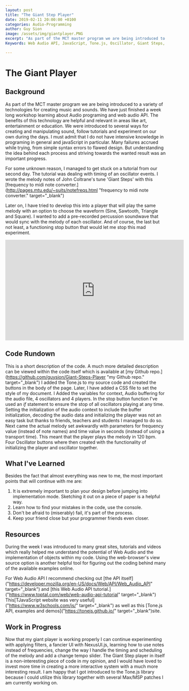 ```yaml
---
layout: post
title: "The Giant Step Player"
date: 2019-02-11 20:00:00 +0100
categories: Audio-Programming
author: Guy Sion
image: /assets/img/giantplayer.PNG
excerpt: "As part of the MCT master program we are being introduced to a variety of technologies for creating music and sounds. We have just finished a week long workshop learning about Audio programing and web audio API. The benefits of this technology are helpful and relevant in areas like art, entertainment or education. We were introduced to several ways for creating and manipulating sound, follow tutorials and experiment on our own during the days. I must admit that I do not have intensive knowledge in programing in general and javaScript in particular. Many failures accrued while trying, from simple syntax errors to flawed design. But understanding the idea behind each process and striving towards the wanted result was an important progress."
Keywords: Web Audio API, JavaScript, Tone.js, Oscillator, Giant Steps, Jazz, Melody, Timing

---
```


# The Giant Player

## Background
As part of the MCT master program we are being introduced to a variety of technologies for creating music and sounds. We have just finished a week long workshop learning about Audio programing and web audio API. The benefits of this technology are helpful and relevant in areas like art, entertainment or education. We were introduced to several ways for creating and manipulating sound, follow tutorials and experiment on our own during the days. I must admit that I do not have intensive knowledge in programing in general and javaScript in particular. Many failures accrued while trying, from simple syntax errors to flawed design. But understanding the idea behind each process and striving towards the wanted result was an important progress.

For some unknown reason, I managed to get stuck on a tutorial from our second day. The tutorial was dealing with timing of an oscillator events. I wrote the melody notes of John Coltrane's tune 'Giant Steps' with this [frequency to midi note converter.](http://pages.mtu.edu/~suits/notefreqs.html "frequency to midi note converter." target="_blank")

Later on, I have tried to develop this into a player that will play the same melody with an option to choose the waveform (Sine, Sawtooth, Triangle and Square). I wanted to add a pre-recorded percussion soundwave that would sync with the melody of each oscillator. And of course, the last but not least, a functioning stop button that would let me stop this mad experiment.

<p align="center">
<iframe width="560" height="315" src="https://www.youtube.com/embed/30FTr6G53VU?controls=0" frameborder="0" allow="accelerometer; autoplay; encrypted-media; gyroscope; picture-in-picture" allowfullscreen></iframe>
</p>

## Code Rundown

This is a short description of the code. A much more detailed description can be viewed within the code itself which is available at [my Github repo.](https://github.com/guysion/Giant-Steps-Player "my Github repo." target="_blank")
I added the Tone.js to my source code and created the buttons in the body of the page. Later, I have added a CSS file to set the style of my document. I Added the variables for context, Audio buffering for the audio file, 4 oscillators and 4 players. In the stop button function I've used an *if* statement to ensure the stop of all oscillators playing at any time. Setting the initialization of the audio context to include the buffer initialization, decoding the audio data and initializing the player was not an easy task but thanks to friends, teachers and students I managed to do so. Next came the actual melody set awkwardly with parameters for frequency value (instead of note names) and time value in seconds (instead of using a transport time). This meant that the player plays the melody in 120 bpm. Four Oscillator buttons where then created with the functionality of initializing the player and oscillator together.

## What I've Learned
Besides the fact that almost everything was new to me, the most important points that will continue with me are:
1. It is extremely important to plan your design before jumping into implementation mode. Sketching it out on a piece of paper is a helpful way.
2. Learn how to find your mistakes in the code, use the console.
3. Don't be afraid to (miserably) fail, it's part of the process.
4. Keep your friend close but your programmer friends even closer.

## Resources 
During the week I was introduced to many great sites, tutorials and videos which really helped me understand the potential of Web Audio and the implementation of objects within my code. Using the web-browser's view source option is another helpful tool for figuring out the coding behind many of the available examples online.

For Web Audio API I recommend checking out
[the API itself]("https://developer.mozilla.org/en-US/docs/Web/API/Web_Audio_API" target="_blank")
and [this Web Audio API tutorial.]("https://www.toptal.com/web/web-audio-api-tutorial" target="_blank")
This[TJavaScript website was very useful]("https://www.w3schools.com/js/" target="_blank")
as well as this [Tone.js API, examples and demos]("https://tonejs.github.io/" target="_blank")site.

## Work in Progress
Now that my giant player is working properly I can continue experimenting with applying filters, a fancier UI with NexusUI.js, learning how to use notes instead of frequencies, change the way I handle the timing and scheduling of the melody and add a change tempo slider. The Giant Step player in itself is a non-interesting piece of code in my opinion, and I would have loved to invest more time in creating a more interactive system with a much more interesting result. I am happy that I got introduced to the Tone.js library because I could utilize this library together with several Max/MSP patches I am currently working on.

